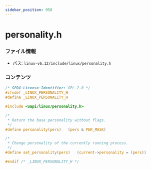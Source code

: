 ```yaml
---
sidebar_position: 958
---
```

# personality.h

### ファイル情報

- パス: `linux-v6.12/include/linux/personality.h`

### コンテンツ

```h
/* SPDX-License-Identifier: GPL-2.0 */
#ifndef _LINUX_PERSONALITY_H
#define _LINUX_PERSONALITY_H

#include <uapi/linux/personality.h>

/*
 * Return the base personality without flags.
 */
#define personality(pers)	(pers & PER_MASK)

/*
 * Change personality of the currently running process.
 */
#define set_personality(pers)	(current->personality = (pers))

#endif /* _LINUX_PERSONALITY_H */

```
